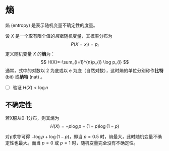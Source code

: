 # 熵

熵 (entropy) 是表示随机变量不确定性的度量。

设 $X$ 是一个取有限个值的*离散*随机变量，其概率分布为
$$ P(X=x_i)=p_{i} $$
定义随机变量 $X$ 的**熵**为：
$$ H(X)=-\sum_{i=1}^{n}p_{i} \log p_{i} $$
通常，式中的对数以 2 为底或以 e 为底（自然对数），这时熵的单位分别称作**比特**(bit) 或**纳特** (nat) 。

- [ ] 验证 $H(X)<\log n$

## 不确定性

若X服从0-1分布，则其熵为
$$ H(X)=-p \log p -(1-p) \log (1-p) $$

对p求导可得 $-\log p + \log(1-p)$，即当 $p=0.5$ 时，熵最大，此时随机变量不确定性也最大。而当 $p=0$ 或 $p=1$ 时，随机变量完全没有不确定性。

